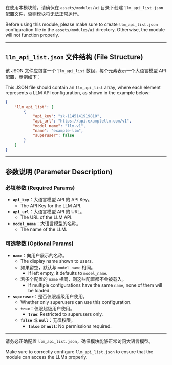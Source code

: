 在使用本模块前，请确保在 `assets/modules/ai` 目录下创建 `llm_api_list.json` 配置文件，否则模块将无法正常运行。

Before using this module, please make sure to create `llm_api_list.json` configuration file in the `assets/modules/ai` directory. Otherwise, the module will not function properly.

---

## `llm_api_list.json` 文件结构 (File Structure)

该 JSON 文件应包含一个 `llm_api_list` 数组，每个元素表示一个大语言模型 API 配置，示例如下：

This JSON file should contain an `llm_api_list` array, where each element represents a LLM API configuration, as shown in the example below:

```json
{
    "llm_api_list": [
        {
            "api_key": "sk-1145141919810",
            "api_url": "https://api.examplellm.com/v1",
            "model_name": "llm-v1",
            "name": "example-llm",
            "superuser": false
        }
    ]
}
```

---

## 参数说明 (Parameter Description)

### 必填参数 (Required Params)
- **`api_key`**：大语言模型 API 的 API Key。
  - The API Key for the LLM API.
- **`api_url`**：大语言模型 API 的 URL。
  - The URL of the LLM API.
- **`model_name`**：大语言模型的名称。
  - The name of the LLM.

### 可选参数 (Optional Params)
- **`name`**：向用户展示的名称。
  - The display name shown to users.
  - 如果留空，默认与 `model_name` 相同。
    - If left empty, it defaults to `model_name`.
  - 若多个配置的 `name` 相同，则这些配置都不会被载入。
    - If multiple configurations have the same `name`, none of them will be loaded.
- **`superuser`**：是否仅限超级用户使用。
  - Whether only superusers can use this configuration.
  - **`true`**：仅限超级用户使用。
    - **`true`**: Restricted to superusers only.
  - **`false`** 或 **`null`**：无须权限。
    - **`false`** or **`null`**: No permissions required.
---

请务必正确配置 `llm_api_list.json`，确保模块能够正常访问大语言模型。

Make sure to correctly configure `llm_api_list.json` to ensure that the module can access the LLMs properly.


